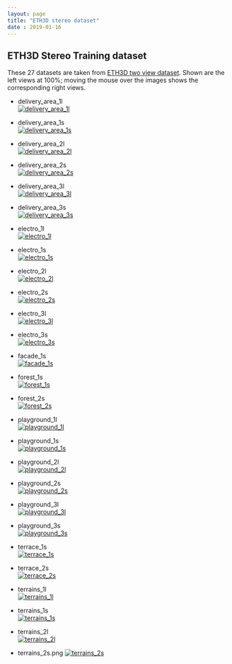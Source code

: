 ```yaml
---
layout: page
title: "ETH3D stereo dataset" 
date : 2019-01-16
---
```


## ETH3D Stereo Training dataset

These 27 datasets are taken from [ETH3D two view dataset](https://www.eth3d.net/low_res_two_view). 
Shown are the left views at 100%; moving the mouse over the images shows the corresponding right views.

- delivery_area_1l  
<a href="#" id="delivery_area_1l"> <img title="delivery_area_1l" src="/files/stereo-datasets/ETH3D/two_view_training/image_0/delivery_area_1l.png" onmouseover="this.src='/files/stereo-datasets/ETH3D/two_view_training/image_1/delivery_area_1l.png'" onmouseout="this.src='/files/stereo-datasets/ETH3D/two_view_training/image_0/delivery_area_1l.png'"/></a>

- delivery_area_1s  
<a href="#" id="delivery_area_1s"> <img title="delivery_area_1s" src="/files/stereo-datasets/ETH3D/two_view_training/image_0/delivery_area_1s.png" onmouseover="this.src='/files/stereo-datasets/ETH3D/two_view_training/image_1/delivery_area_1s.png'" onmouseout="this.src='/files/stereo-datasets/ETH3D/two_view_training/image_0/delivery_area_1s.png'"/></a>

- delivery_area_2l  
<a href="#" id="delivery_area_2l"> <img title="delivery_area_2l" src="/files/stereo-datasets/ETH3D/two_view_training/image_0/delivery_area_2l.png" onmouseover="this.src='/files/stereo-datasets/ETH3D/two_view_training/image_1/delivery_area_2l.png'" onmouseout="this.src='/files/stereo-datasets/ETH3D/two_view_training/image_0/delivery_area_2l.png'"/></a>

- delivery_area_2s  
<a href="#" id="delivery_area_2s"> <img title="delivery_area_2s" src="/files/stereo-datasets/ETH3D/two_view_training/image_0/delivery_area_2s.png" onmouseover="this.src='/files/stereo-datasets/ETH3D/two_view_training/image_1/delivery_area_2s.png'" onmouseout="this.src='/files/stereo-datasets/ETH3D/two_view_training/image_0/delivery_area_2s.png'"/></a>

- delivery_area_3l  
<a href="#" id="delivery_area_3l"> <img title="delivery_area_3l" src="/files/stereo-datasets/ETH3D/two_view_training/image_0/delivery_area_3l.png" onmouseover="this.src='/files/stereo-datasets/ETH3D/two_view_training/image_1/delivery_area_3l.png'" onmouseout="this.src='/files/stereo-datasets/ETH3D/two_view_training/image_0/delivery_area_3l.png'"/></a>

- delivery_area_3s  
<a href="#" id="delivery_area_3s"> <img title="delivery_area_3s" src="/files/stereo-datasets/ETH3D/two_view_training/image_0/delivery_area_3s.png" onmouseover="this.src='/files/stereo-datasets/ETH3D/two_view_training/image_1/delivery_area_3s.png'" onmouseout="this.src='/files/stereo-datasets/ETH3D/two_view_training/image_0/delivery_area_3s.png'"/></a>

- electro_1l  
<a href="#" id="electro_1l"> <img title="electro_1l" src="/files/stereo-datasets/ETH3D/two_view_training/image_0/electro_1l.png" onmouseover="this.src='/files/stereo-datasets/ETH3D/two_view_training/image_1/electro_1l.png'" onmouseout="this.src='/files/stereo-datasets/ETH3D/two_view_training/image_0/electro_1l.png'"/></a>

- electro_1s  
<a href="#" id="electro_1s"> <img title="electro_1s" src="/files/stereo-datasets/ETH3D/two_view_training/image_0/electro_1s.png" onmouseover="this.src='/files/stereo-datasets/ETH3D/two_view_training/image_1/electro_1s.png'" onmouseout="this.src='/files/stereo-datasets/ETH3D/two_view_training/image_0/electro_1s.png'"/></a>

- electro_2l  
<a href="#" id="electro_2l"> <img title="electro_2l" src="/files/stereo-datasets/ETH3D/two_view_training/image_0/electro_2l.png" onmouseover="this.src='/files/stereo-datasets/ETH3D/two_view_training/image_1/electro_2l.png'" onmouseout="this.src='/files/stereo-datasets/ETH3D/two_view_training/image_0/electro_2l.png'"/></a>

- electro_2s  
<a href="#" id="electro_2s"> <img title="electro_2s" src="/files/stereo-datasets/ETH3D/two_view_training/image_0/electro_2s.png" onmouseover="this.src='/files/stereo-datasets/ETH3D/two_view_training/image_1/electro_2s.png'" onmouseout="this.src='/files/stereo-datasets/ETH3D/two_view_training/image_0/electro_2s.png'"/></a>

- electro_3l  
<a href="#" id="electro_3l"> <img title="electro_3l" src="/files/stereo-datasets/ETH3D/two_view_training/image_0/electro_3l.png" onmouseover="this.src='/files/stereo-datasets/ETH3D/two_view_training/image_1/electro_3l.png'" onmouseout="this.src='/files/stereo-datasets/ETH3D/two_view_training/image_0/electro_3l.png'"/></a>

- electro_3s  
<a href="#" id="electro_3s"> <img title="electro_3s" src="/files/stereo-datasets/ETH3D/two_view_training/image_0/electro_3s.png" onmouseover="this.src='/files/stereo-datasets/ETH3D/two_view_training/image_1/electro_3s.png'" onmouseout="this.src='/files/stereo-datasets/ETH3D/two_view_training/image_0/electro_3s.png'"/></a>

- facade_1s  
<a href="#" id="facade_1s"> <img title="facade_1s" src="/files/stereo-datasets/ETH3D/two_view_training/image_0/facade_1s.png" onmouseover="this.src='/files/stereo-datasets/ETH3D/two_view_training/image_1/facade_1s.png'" onmouseout="this.src='/files/stereo-datasets/ETH3D/two_view_training/image_0/facade_1s.png'"/></a>

- forest_1s  
<a href="#" id="forest_1s"> <img title="forest_1s" src="/files/stereo-datasets/ETH3D/two_view_training/image_0/forest_1s.png" onmouseover="this.src='/files/stereo-datasets/ETH3D/two_view_training/image_1/forest_1s.png'" onmouseout="this.src='/files/stereo-datasets/ETH3D/two_view_training/image_0/forest_1s.png'"/></a>

- forest_2s  
<a href="#" id="forest_2s"> <img title="forest_2s" src="/files/stereo-datasets/ETH3D/two_view_training/image_0/forest_2s.png" onmouseover="this.src='/files/stereo-datasets/ETH3D/two_view_training/image_1/forest_2s.png'" onmouseout="this.src='/files/stereo-datasets/ETH3D/two_view_training/image_0/forest_2s.png'"/></a>

- playground_1l  
<a href="#" id="playground_1l"> <img title="playground_1l" src="/files/stereo-datasets/ETH3D/two_view_training/image_0/playground_1l.png" onmouseover="this.src='/files/stereo-datasets/ETH3D/two_view_training/image_1/playground_1l.png'" onmouseout="this.src='/files/stereo-datasets/ETH3D/two_view_training/image_0/playground_1l.png'"/></a>

- playground_1s  
<a href="#" id="playground_1s"> <img title="playground_1s" src="/files/stereo-datasets/ETH3D/two_view_training/image_0/playground_1s.png" onmouseover="this.src='/files/stereo-datasets/ETH3D/two_view_training/image_1/playground_1s.png'" onmouseout="this.src='/files/stereo-datasets/ETH3D/two_view_training/image_0/playground_1s.png'"/></a>

- playground_2l  
<a href="#" id="playground_2l"> <img title="playground_2l" src="/files/stereo-datasets/ETH3D/two_view_training/image_0/playground_2l.png" onmouseover="this.src='/files/stereo-datasets/ETH3D/two_view_training/image_1/playground_2l.png'" onmouseout="this.src='/files/stereo-datasets/ETH3D/two_view_training/image_0/playground_2l.png'"/></a>

- playground_2s  
<a href="#" id="playground_2s"> <img title="playground_2s" src="/files/stereo-datasets/ETH3D/two_view_training/image_0/playground_2s.png" onmouseover="this.src='/files/stereo-datasets/ETH3D/two_view_training/image_1/playground_2s.png'" onmouseout="this.src='/files/stereo-datasets/ETH3D/two_view_training/image_0/playground_2s.png'"/></a>

- playground_3l  
<a href="#" id="playground_3l"> <img title="playground_3l" src="/files/stereo-datasets/ETH3D/two_view_training/image_0/playground_3l.png" onmouseover="this.src='/files/stereo-datasets/ETH3D/two_view_training/image_1/playground_3l.png'" onmouseout="this.src='/files/stereo-datasets/ETH3D/two_view_training/image_0/playground_3l.png'"/></a>

- playground_3s  
<a href="#" id="playground_3s"> <img title="playground_3s" src="/files/stereo-datasets/ETH3D/two_view_training/image_0/playground_3s.png" onmouseover="this.src='/files/stereo-datasets/ETH3D/two_view_training/image_1/playground_3s.png'" onmouseout="this.src='/files/stereo-datasets/ETH3D/two_view_training/image_0/playground_3s.png'"/></a>

- terrace_1s  
<a href="#" id="terrace_1s"> <img title="terrace_1s" src="/files/stereo-datasets/ETH3D/two_view_training/image_0/terrace_1s.png" onmouseover="this.src='/files/stereo-datasets/ETH3D/two_view_training/image_1/terrace_1s.png'" onmouseout="this.src='/files/stereo-datasets/ETH3D/two_view_training/image_0/terrace_1s.png'"/></a>

- terrace_2s  
<a href="#" id="terrace_2s"> <img title="terrace_2s" src="/files/stereo-datasets/ETH3D/two_view_training/image_0/terrace_2s.png" onmouseover="this.src='/files/stereo-datasets/ETH3D/two_view_training/image_1/terrace_2s.png'" onmouseout="this.src='/files/stereo-datasets/ETH3D/two_view_training/image_0/terrace_2s.png'"/></a>

- terrains_1l  
<a href="#" id="terrains_1l"> <img title="terrains_1l" src="/files/stereo-datasets/ETH3D/two_view_training/image_0/terrains_1l.png" onmouseover="this.src='/files/stereo-datasets/ETH3D/two_view_training/image_1/terrains_1l.png'" onmouseout="this.src='/files/stereo-datasets/ETH3D/two_view_training/image_0/terrains_1l.png'"/></a>

- terrains_1s  
<a href="#" id="terrains_1s"> <img title="terrains_1s" src="/files/stereo-datasets/ETH3D/two_view_training/image_0/terrains_1s.png" onmouseover="this.src='/files/stereo-datasets/ETH3D/two_view_training/image_1/terrains_1s.png'" onmouseout="this.src='/files/stereo-datasets/ETH3D/two_view_training/image_0/terrains_1s.png'"/></a>

- terrains_2l  
<a href="#" id="terrains_2l"> <img title="terrains_2l" src="/files/stereo-datasets/ETH3D/two_view_training/image_0/terrains_2l.png" onmouseover="this.src='/files/stereo-datasets/ETH3D/two_view_training/image_1/terrains_2l.png'" onmouseout="this.src='/files/stereo-datasets/ETH3D/two_view_training/image_0/terrains_2l.png'"/></a>

- terrains_2s.png
<a href="#" id="terrains_2s"> <img title="terrains_2s" src="/files/stereo-datasets/ETH3D/two_view_training/image_0/terrains_2s.png" onmouseover="this.src='/files/stereo-datasets/ETH3D/two_view_training/image_1/terrains_2s.png'" onmouseout="this.src='/files/stereo-datasets/ETH3D/two_view_training/image_0/terrains_2s.png'"/></a>

